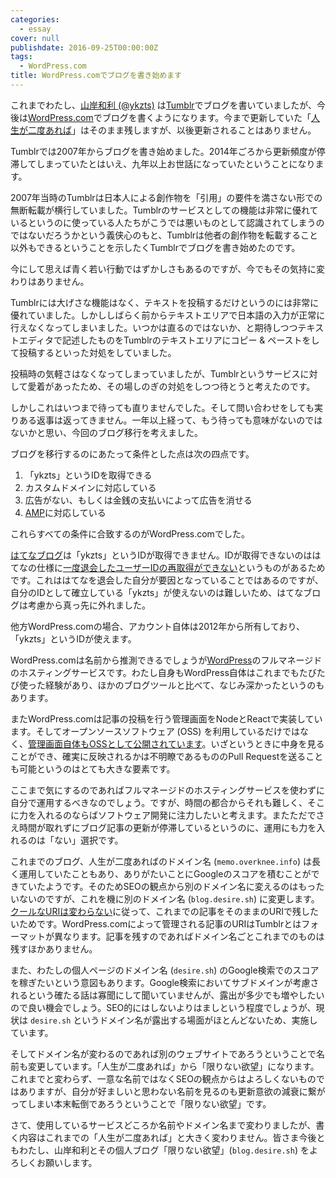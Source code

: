 ```yaml
---
categories:
  - essay
cover: null
publishdate: 2016-09-25T00:00:00Z
tags:
  - WordPress.com
title: WordPress.comでブログを書き始めます
---
```


これまでわたし、[山岸和利 (@ykzts)](https://desire.sh/) は[Tumblr](https://www.tumblr.com/)でブログを書いていましたが、今後は[WordPress.com](https://wordpress.com/)でブログを書くようになります。今まで更新していた「[人生が二度あれば](http://memo.overknee.info/)」はそのまま残しますが、以後更新されることはありません。

Tumblrでは2007年からブログを書き始めました。2014年ごろから更新頻度が停滞してしまっていたとはいえ、九年以上お世話になっていたということになります。

2007年当時のTumblrは日本人による創作物を「引用」の要件を満さない形での無断転載が横行していました。Tumblrのサービスとしての機能は非常に優れているというのに使っている人たちがこうでは悪いものとして認識されてしまうのではないだろうかという義侠心のもと、Tumblrは他者の創作物を転載すること以外もできるということを示したくTumblrでブログを書き始めたのです。

<!--more-->

今にして思えば青く若い行動ではずかしさもあるのですが、今でもその気持に変わりはありません。

Tumblrには大げさな機能はなく、テキストを投稿するだけというのには非常に優れていました。しかししばらく前からテキストエリアで日本語の入力が正常に行えなくなってしまいました。いつかは直るのではないか、と期待しつつテキストエディタで記述したものをTumblrのテキストエリアにコピー & ペーストをして投稿するといった対処をしていました。

投稿時の気軽さはなくなってしまっていましたが、Tumblrというサービスに対して愛着があったため、その場しのぎの対処をしつつ待とうと考えたのです。

しかしこれはいつまで待っても直りませんでした。そして問い合わせをしても実りある返事は返ってきません。一年以上経って、もう待っても意味がないのではないかと思い、今回のブログ移行を考えました。

ブログを移行するのにあたって条件とした点は次の四点です。

1. 「ykzts」というIDを取得できる
2. カスタムドメインに対応している
3. 広告がない、もしくは金銭の支払いによって広告を消せる
4. [AMP](https://www.ampproject.org/)に対応している

これらすべての条件に合致するのがWordPress.comでした。

[はてなブログ](http://hatenablog.com/)は「ykzts」というIDが取得できません。IDが取得できないのははてなの仕様に[一度退会したユーザーIDの再取得ができない](http://www.hatena.ne.jp/faq/qa/login#190190366970454986)というものがあるためです。これははてなを退会した自分が要因となっていることではあるのですが、自分のIDとして確立している「ykzts」が使えないのは難しいため、はてなブログは考慮から真っ先に外れました。

他方WordPress.comの場合、アカウント自体は2012年から所有しており、「ykzts」というIDが使えます。

WordPress.comは名前から推測できるでしょうが[WordPress](https://wordpress.org/)のフルマネージドのホスティングサービスです。わたし自身もWordPress自体はこれまでもたびたび使った経験があり、ほかのブログツールと比べて、なじみ深かったというのもあります。

またWordPress.comは記事の投稿を行う管理画面をNodeとReactで実装しています。そしてオープンソースソフトウェア (OSS) を利用しているだけではなく、[管理画面自体もOSSとして公開されています](https://developer.wordpress.com/calypso/)。いざというときに中身を見ることができ、確実に反映されるかは不明瞭であるもののPull Requestを送ることも可能というのはとても大きな要素です。

ここまで気にするのであればフルマネージドのホスティングサービスを使わずに自分で運用するべきなのでしょう。ですが、時間の都合からそれも難しく、そこに力を入れるのならばソフトウェア開発に注力したいと考えます。またただでさえ時間が取れずにブログ記事の更新が停滞しているというのに、運用にも力を入れるのは「ない」選択です。

これまでのブログ、人生が二度あればのドメイン名 (`memo.overknee.info`) は長く運用していたこともあり、ありがたいことにGoogleのスコアを積むことができていたようです。そのためSEOの観点から別のドメイン名に変えるのはもったいないのですが、これを機に別のドメイン名 (`blog.desire.sh`) に変更します。[クールなURIは変わらない](http://www.kanzaki.com/docs/Style/URI)に従って、これまでの記事をそのままのURIで残したいためです。WordPress.comによって管理される記事のURIはTumblrとはフォーマットが異なります。記事を残すのであればドメイン名ごとこれまでのものは残すほかありません。

また、わたしの個人ページのドメイン名 (`desire.sh`) のGoogle検索でのスコアを稼ぎたいという意図もあります。Google検索においてサブドメインが考慮されるという確たる話は寡聞にして聞いていませんが、露出が多少でも増やしたいので良い機会でしょう。SEO的にはしないよりはましという程度でしょうが、現状は `desire.sh` というドメイン名が露出する場面がほとんどないため、実施しています。

そしてドメイン名が変わるのであれば別のウェブサイトであろうということで名前も変更しています。「人生が二度あれば」から「限りない欲望」になります。これまでと変わらず、一意な名前ではなくSEOの観点からはよろしくないものではありますが、自分が好ましいと思わない名前を見るのも更新意欲の減衰に繋がってしまい本末転倒であろうということで「限りない欲望」です。

さて、使用しているサービスどころか名前やドメイン名まで変わりましたが、書く内容はこれまでの「人生が二度あれば」と大きく変わりません。皆さま今後ともわたし、山岸和利とその個人ブログ「限りない欲望」(`blog.desire.sh`) をよろしくお願いします。
